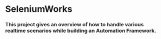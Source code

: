 # SeleniumWorks
### This project gives an overview of how to handle various realtime scenarios while building an Automation Framework.

